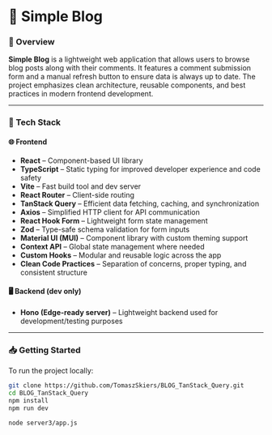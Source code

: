 # 📝 Simple Blog

### 📌 Overview

**Simple Blog** is a lightweight web application that allows users to browse blog posts along with their comments. It features a comment submission form and a manual refresh button to ensure data is always up to date. The project emphasizes clean architecture, reusable components, and best practices in modern frontend development.

---

### 🚀 Tech Stack

#### 🌐 Frontend

- **React** – Component-based UI library
- **TypeScript** – Static typing for improved developer experience and code safety
- **Vite** – Fast build tool and dev server
- **React Router** – Client-side routing
- **TanStack Query** – Efficient data fetching, caching, and synchronization
- **Axios** – Simplified HTTP client for API communication
- **React Hook Form** – Lightweight form state management
- **Zod** – Type-safe schema validation for form inputs
- **Material UI (MUI)** – Component library with custom theming support
- **Context API** – Global state management where needed
- **Custom Hooks** – Modular and reusable logic across the app
- **Clean Code Practices** – Separation of concerns, proper typing, and consistent structure

#### 🖥 Backend (dev only)

- **Hono (Edge-ready server)** – Lightweight backend used for development/testing purposes

---

### 📥 Getting Started

To run the project locally:

```bash
git clone https://github.com/TomaszSkiers/BLOG_TanStack_Query.git
cd BLOG_TanStack_Query
npm install
npm run dev

node server3/app.js
```


